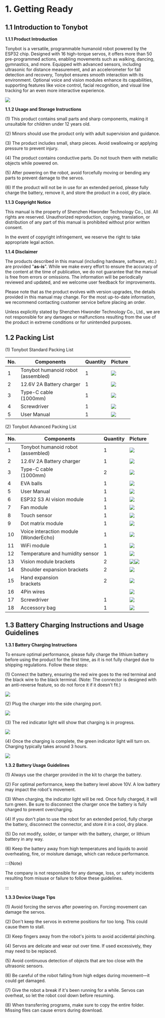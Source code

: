 # 1. Getting Ready

## 1.1 Introduction to Tonybot

**1.1.1 Product Introduction**

Tonybot is a versatile, programmable humanoid robot powered by the ESP32 chip. Designed with 16 high-torque servos, it offers more than 50 pre-programmed actions, enabling movements such as walking, dancing, gymnastics, and more. Equipped with advanced sensors, including ultrasonic for distance measurement, and an accelerometer for fall detection and recovery, Tonybot ensures smooth interaction with its environment. Optional voice and vision modules enhance its capabilities, supporting features like voice control, facial recognition, and visual line tracking for an even more interactive experience.

<img class="common_img" src="../_static/media/chapter_1/section_1/media/image2.png"  />

**1.1.2 Usage and Storage Instructions**

(1) This product contains small parts and sharp components, making it unsuitable for children under 12 years old.

(2) Minors should use the product only with adult supervision and guidance.

(3) The product includes small, sharp pieces. Avoid swallowing or applying pressure to prevent injury.

(4) The product contains conductive parts. Do not touch them with metallic objects while powered on.

(5) After powering on the robot, avoid forcefully moving or bending any parts to prevent damage to the servos.

(6) If the product will not be in use for an extended period, please fully charge the battery, remove it, and store the product in a cool, dry place.

**1.1.3 Copyright Notice**

This manual is the property of Shenzhen Hiwonder Technology Co., Ltd. All rights are reserved. Unauthorized reproduction, copying, translation, or distribution of any part of this manual is prohibited without prior written consent.

In the event of copyright infringement, we reserve the right to take appropriate legal action.

**1.1.4 Disclaimer**

The products described in this manual (including hardware, software, etc.) are provided "**as-is**". While we make every effort to ensure the accuracy of the content at the time of publication, we do not guarantee that the manual is free from errors or omissions. The information will be periodically reviewed and updated, and we welcome user feedback for improvements.

Please note that as the product evolves with version upgrades, the details provided in this manual may change. For the most up-to-date information, we recommend contacting customer service before placing an order.

Unless explicitly stated by Shenzhen Hiwonder Technology Co., Ltd., we are not responsible for any damages or malfunctions resulting from the use of the product in extreme conditions or for unintended purposes.

## 1.2 Packing List

(1) Tonybot Standard Packing List

| No.  | **Components**                         | **Quantity** | **Picture**                                                  |
| ---- | -------------------------------------- | ------------ | ------------------------------------------------------------ |
| 1    | Tonybot humanoid robot<br/>(assembled) | 1            | <img src="../_static/media/chapter_1/section_2/media/1.png"  /> |
| 2    | 12.6V 2A Battery charger               | 1            | <img src="../_static/media/chapter_1/section_2/media/2.png"  /> |
| 3    | Type-C cable<br/>(1000mm)              | 1            | <img src="../_static/media/chapter_1/section_2/media/3.png"  /> |
| 4    | Screwdriver                            | 1            | <img src="../_static/media/chapter_1/section_2/media/4.png"  /> |
| 5    | User Manual                            | 1            | <img src="../_static/media/chapter_1/section_2/media/5.png"  /> |

(2) Tonybot Advanced Packing List

| No.  | **Components**                            | **Quantity** | **Picture**                                                  |
| ---- | ----------------------------------------- | ------------ | ------------------------------------------------------------ |
| 1    | Tonybot humanoid robot<br/>(assembled)    | 1            | <img src="../_static/media/chapter_1/section_2/media/1.png"  /> |
| 2    | 12.6V 2A Battery charger                  | 1            | <img src="../_static/media/chapter_1/section_2/media/2.png"  /> |
| 3    | Type-C cable<br/>(1000mm)                 | 2            | <img src="../_static/media/chapter_1/section_2/media/3.png"  /> |
| 4    | EVA balls                                 | 1            | <img src="../_static/media/chapter_1/section_2/media/18.png"  /> |
| 5    | User Manual                               | 1            | <img src="../_static/media/chapter_1/section_2/media/5.png"  /> |
| 6    | ESP32 S3 AI vision module                 | 1            | <img src="../_static/media/chapter_1/section_2/media/6.png"  /> |
| 7    | Fan module                                | 1            | <img src="../_static/media/chapter_1/section_2/media/7.png"  /> |
| 8    | Touch sensor                              | 1            | <img src="../_static/media/chapter_1/section_2/media/8.png"  /> |
| 9    | Dot matrix module                         | 1            | <img src="../_static/media/chapter_1/section_2/media/9.png"  /> |
| 10   | Voice interaction module<br/>(WonderEcho) | 1            | <img src="../_static/media/chapter_1/section_2/media/10.png"  /> |
| 11   | WiFi module                               | 1            | <img src="../_static/media/chapter_1/section_2/media/11.png"  /> |
| 12   | Temperature and humidity sensor           | 1            | <img src="../_static/media/chapter_1/section_2/media/12.png"  /> |
| 13   | Vision module brackets                    | 2            | <img src="../_static/media/chapter_1/section_2/media/13.png"  /><img src="../_static/media/chapter_1/section_2/media/13.1.png"  /> |
| 14   | Shoulder expansion brackets               | 2            | <img src="../_static/media/chapter_1/section_2/media/14.png"  /> |
| 15   | Hand expansion<br/>brackets               | 2            | <img src="../_static/media/chapter_1/section_2/media/15.png"  /> |
| 16   | 4Pin wires                                |              | <img src="../_static/media/chapter_1/section_2/media/16.png"  /> |
| 17   | Screwdriver                               | 1            | <img src="../_static/media/chapter_1/section_2/media/4.png"  /> |
| 18   | Accessory bag                             | 1            | <img src="../_static/media/chapter_1/section_2/media/18.png"  /> |

## 1.3 Battery Charging Instructions and Usage Guidelines

**1.3.1 Battery Charging Instructions**

To ensure optimal performance, please fully charge the lithium battery before using the product for the first time, as it is not fully charged due to shipping regulations. Follow these steps:

(1) Connect the battery, ensuring the red wire goes to the red terminal and the black wire to the black terminal. (Note: The connector is designed with an anti-reverse feature, so do not force it if it doesn't fit.)

<img class="common_img" src="../_static/media/chapter_1/section_3/media/image2.png"   />

(2) Plug the charger into the side charging port.

<img class="common_img" src="../_static/media/chapter_1/section_3/media/image3.png"   />

(3) The red indicator light will show that charging is in progress.

<img class="common_img" src="../_static/media/chapter_1/section_3/media/image4.png"   />

(4) Once the charging is complete, the green indicator light will turn on. Charging typically takes around 3 hours.

<img class="common_img" src="../_static/media/chapter_1/section_3/media/image5.png"   />

**1.3.2 Battery Usage Guidelines**

(1) Always use the charger provided in the kit to charge the battery.

(2) For optimal performance, keep the battery level above 10V. A low battery may impact the robot's movement.

(3) When charging, the indicator light will be red. Once fully charged, it will turn green. Be sure to disconnect the charger once the battery is fully charged to prevent overcharging.

(4) If you don't plan to use the robot for an extended period, fully charge the battery, disconnect the connector, and store it in a cool, dry place.

(5) Do not modify, solder, or tamper with the battery, charger, or lithium battery in any way.

(6) Keep the battery away from high temperatures and liquids to avoid overheating, fire, or moisture damage, which can reduce performance.

:::{Note}

The company is not responsible for any damage, loss, or safety incidents resulting from misuse or failure to follow these guidelines.

:::

**1.3.3 Device Usage Tips**

(1) Avoid forcing the servos after powering on. Forcing movement can damage the servos.

(2) Don't keep the servos in extreme positions for too long. This could cause them to stall.

(3) Keep fingers away from the robot's joints to avoid accidental pinching.

(4) Servos are delicate and wear out over time. If used excessively, they may need to be replaced.

(5) Avoid continuous detection of objects that are too close with the ultrasonic sensors.

(6) Be careful of the robot falling from high edges during movement—it could get damaged.

(7) Give the robot a break if it's been running for a while. Servos can overheat, so let the robot cool down before resuming.

(8) When transferring programs, make sure to copy the entire folder. Missing files can cause errors during download.